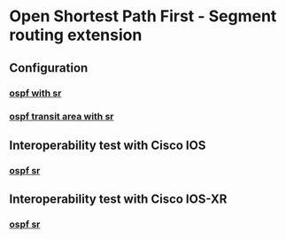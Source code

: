 # Open Shortest Path First  - Segment routing extension

## **Configuration**
### [ospf with sr](/guides/tst/rout-ospf29.tst/)
### [ospf transit area with sr](/guides/tst/rout-ospf30.tst/)

## **Interoperability test with Cisco IOS**
### [ospf sr](/guides/tst/intop1-ospf11.tst/)
## **Interoperability test with Cisco IOS-XR**
### [ospf sr](/guides/tst/intop2-ospf11.tst/)
